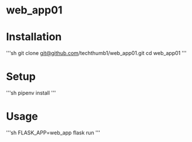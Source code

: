 # web_app01


# Installation

 '''sh
 git clone git@github.com/techthumb1/web_app01.git
 cd web_app01
 '''

 # Setup

 '''sh
 pipenv install
 '''

 # Usage

 '''sh
 FLASK_APP=web_app flask run
 '''
